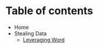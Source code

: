 # Table of contents

* Home
* Stealing Data
  * [Leveraging Word](stealing-data/leveraging-word.md)


